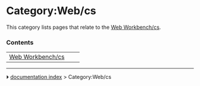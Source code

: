 # Category:Web/cs
This category lists pages that relate to the [Web Workbench/cs](Web_Workbench/cs.md).

### Contents

|     |     |     |
| --- | --- | --- |
| [Web Workbench/cs](Web_Workbench/cs.md) |



---
⏵ [documentation index](../README.md) > Category:Web/cs
